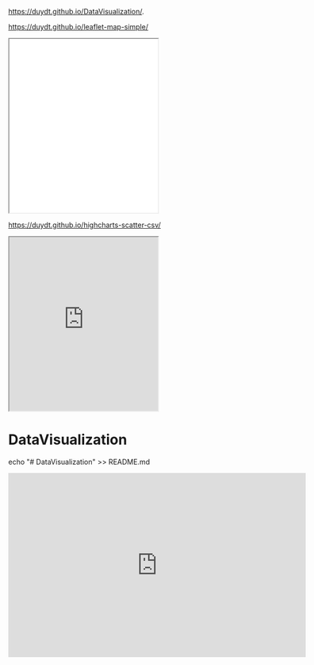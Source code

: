 https://duydt.github.io/DataVisualization/.

https://duydt.github.io/leaflet-map-simple/

<iframe src=”https://duydt.github.io/leaflet-map-simple/” width=”90%” height=350></iframe>

https://duydt.github.io/highcharts-scatter-csv/

<iframe src=https://duydt.github.io/highcharts-scatter-csv/  width=”90%” height=350></iframe>

# DataVisualization
echo "# DataVisualization" >> README.md
<iframe width="600" height="371" seamless frameborder="0" scrolling="no" src="https://docs.google.com/spreadsheets/d/1EZj-KiSQyjWLp4Sx7n68bfVo0xwwodfdxO0hq9H62eE/pubchart?oid=563412886&amp;format=interactive"></iframe>
